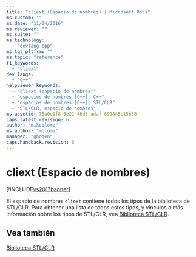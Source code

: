 ```yaml
---
title: "cliext (Espacio de nombres) | Microsoft Docs"
ms.custom: ""
ms.date: "11/04/2016"
ms.reviewer: ""
ms.suite: ""
ms.technology: 
  - "devlang-cpp"
ms.tgt_pltfrm: ""
ms.topic: "reference"
f1_keywords: 
  - "cliext"
dev_langs: 
  - "C++"
helpviewer_keywords: 
  - "cliext (espacio de nombres)"
  - "espacios de nombres [C++], C++"
  - "espacios de nombres [C++], STL/CLR"
  - "STL/CLR, espacio de nombres"
ms.assetid: 75a0c1f8-6e21-46d5-adaf-899845c15b38
caps.latest.revision: 6
author: "mikeblome"
ms.author: "mblome"
manager: "ghogen"
caps.handback.revision: 6
---
```

# cliext (Espacio de nombres)
[!INCLUDE[vs2017banner](../assembler/inline/includes/vs2017banner.md)]

El espacio de nombres `cliext` contiene todos los tipos de la biblioteca de STL\/CLR.  Para obtener una lista de todos estos tipos, y vínculos a más información sobre los tipos de STL\/CLR, vea [Biblioteca STL\/CLR](../dotnet/stl-clr-library-reference.md).  
  
## Vea también  
 [Biblioteca STL\/CLR](../dotnet/stl-clr-library-reference.md)